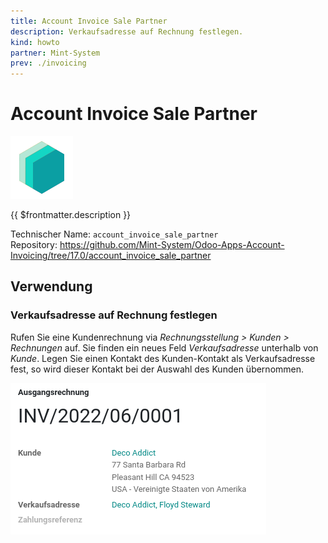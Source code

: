 ```yaml
---
title: Account Invoice Sale Partner
description: Verkaufsadresse auf Rechnung festlegen.
kind: howto
partner: Mint-System
prev: ./invoicing
---
```


# Account Invoice Sale Partner

![icon_oms_box](attachments/icons_odoo_mint_system.png)

{{ $frontmatter.description }}

Technischer Name: `account_invoice_sale_partner`\
Repository: <https://github.com/Mint-System/Odoo-Apps-Account-Invoicing/tree/17.0/account_invoice_sale_partner>

## Verwendung

### Verkaufsadresse auf Rechnung festlegen

Rufen Sie eine Kundenrechnung via _Rechnungsstellung > Kunden > Rechnungen_ auf. Sie finden ein neues Feld _Verkaufsadresse_ unterhalb von _Kunde_. Legen Sie einen Kontakt des Kunden-Kontakt als Verkaufsadresse fest, so wird dieser Kontakt bei der Auswahl des Kunden übernommen.

![](attachments/Account%20Invoice%20Sale%20Partner.png)
